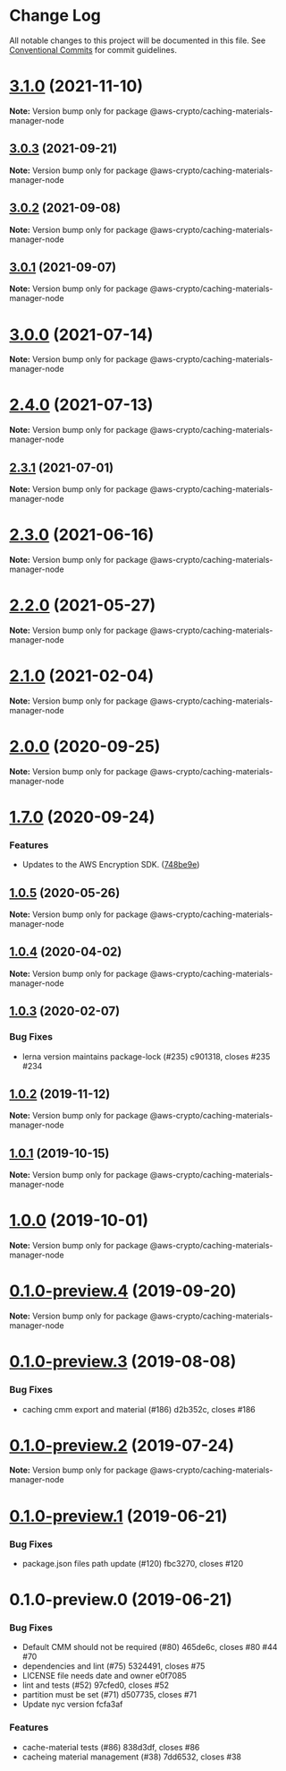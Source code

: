 # Change Log

All notable changes to this project will be documented in this file.
See [Conventional Commits](https://conventionalcommits.org) for commit guidelines.

# [3.1.0](https://github.com/aws/aws-encryption-sdk-javascript/compare/v3.0.3...v3.1.0) (2021-11-10)

**Note:** Version bump only for package @aws-crypto/caching-materials-manager-node





## [3.0.3](https://github.com/aws/aws-encryption-sdk-javascript/compare/v3.0.2...v3.0.3) (2021-09-21)

**Note:** Version bump only for package @aws-crypto/caching-materials-manager-node





## [3.0.2](https://github.com/aws/aws-encryption-sdk-javascript/compare/v3.0.0...v3.0.2) (2021-09-08)

**Note:** Version bump only for package @aws-crypto/caching-materials-manager-node





## [3.0.1](https://github.com/aws/aws-encryption-sdk-javascript/compare/v3.0.0...v3.0.1) (2021-09-07)

**Note:** Version bump only for package @aws-crypto/caching-materials-manager-node





# [3.0.0](https://github.com/aws/aws-encryption-sdk-javascript/compare/v2.4.0...v3.0.0) (2021-07-14)

**Note:** Version bump only for package @aws-crypto/caching-materials-manager-node





# [2.4.0](https://github.com/aws/aws-encryption-sdk-javascript/compare/v2.3.1...v2.4.0) (2021-07-13)

**Note:** Version bump only for package @aws-crypto/caching-materials-manager-node





## [2.3.1](https://github.com/aws/aws-encryption-sdk-javascript/compare/v2.3.0...v2.3.1) (2021-07-01)

**Note:** Version bump only for package @aws-crypto/caching-materials-manager-node





# [2.3.0](https://github.com/aws/aws-encryption-sdk-javascript/compare/v2.2.1...v2.3.0) (2021-06-16)

**Note:** Version bump only for package @aws-crypto/caching-materials-manager-node





# [2.2.0](https://github.com/aws/private-aws-encryption-sdk-javascript-staging/compare/@aws-crypto/caching-materials-manager-node@2.1.0...@aws-crypto/caching-materials-manager-node@2.2.0) (2021-05-27)

**Note:** Version bump only for package @aws-crypto/caching-materials-manager-node





# [2.1.0](https://github.com/aws/aws-encryption-sdk-javascript/compare/@aws-crypto/caching-materials-manager-node@2.0.0...@aws-crypto/caching-materials-manager-node@2.1.0) (2021-02-04)

**Note:** Version bump only for package @aws-crypto/caching-materials-manager-node





# [2.0.0](https://github.com/aws/private-aws-encryption-sdk-javascript-staging/compare/@aws-crypto/caching-materials-manager-node@1.7.0...@aws-crypto/caching-materials-manager-node@2.0.0) (2020-09-25)

**Note:** Version bump only for package @aws-crypto/caching-materials-manager-node





# [1.7.0](https://github.com/aws/private-aws-encryption-sdk-javascript-staging/compare/@aws-crypto/caching-materials-manager-node@1.0.5...@aws-crypto/caching-materials-manager-node@1.7.0) (2020-09-24)


### Features

* Updates to the AWS Encryption SDK. ([748be9e](https://github.com/aws/private-aws-encryption-sdk-javascript-staging/commit/748be9e1799d999a350e9cafbf902d43aeab0aa5))





## [1.0.5](https://github.com/aws/aws-encryption-sdk-javascript/compare/@aws-crypto/caching-materials-manager-node@1.0.4...@aws-crypto/caching-materials-manager-node@1.0.5) (2020-05-26)

**Note:** Version bump only for package @aws-crypto/caching-materials-manager-node





## [1.0.4](https://github.com/aws/aws-encryption-sdk-javascript/compare/@aws-crypto/caching-materials-manager-node@1.0.3...@aws-crypto/caching-materials-manager-node@1.0.4) (2020-04-02)

**Note:** Version bump only for package @aws-crypto/caching-materials-manager-node





## [1.0.3](/compare/@aws-crypto/caching-materials-manager-node@1.0.2...@aws-crypto/caching-materials-manager-node@1.0.3) (2020-02-07)


### Bug Fixes

* lerna version maintains package-lock (#235) c901318, closes #235 #234





## [1.0.2](/compare/@aws-crypto/caching-materials-manager-node@1.0.1...@aws-crypto/caching-materials-manager-node@1.0.2) (2019-11-12)

**Note:** Version bump only for package @aws-crypto/caching-materials-manager-node





## [1.0.1](/compare/@aws-crypto/caching-materials-manager-node@1.0.0...@aws-crypto/caching-materials-manager-node@1.0.1) (2019-10-15)

**Note:** Version bump only for package @aws-crypto/caching-materials-manager-node





# [1.0.0](/compare/@aws-crypto/caching-materials-manager-node@0.1.0-preview.4...@aws-crypto/caching-materials-manager-node@1.0.0) (2019-10-01)

**Note:** Version bump only for package @aws-crypto/caching-materials-manager-node





# [0.1.0-preview.4](/compare/@aws-crypto/caching-materials-manager-node@0.1.0-preview.3...@aws-crypto/caching-materials-manager-node@0.1.0-preview.4) (2019-09-20)

**Note:** Version bump only for package @aws-crypto/caching-materials-manager-node





# [0.1.0-preview.3](/compare/@aws-crypto/caching-materials-manager-node@0.1.0-preview.2...@aws-crypto/caching-materials-manager-node@0.1.0-preview.3) (2019-08-08)


### Bug Fixes

* caching cmm export and material (#186) d2b352c, closes #186





# [0.1.0-preview.2](/compare/@aws-crypto/caching-materials-manager-node@0.1.0-preview.1...@aws-crypto/caching-materials-manager-node@0.1.0-preview.2) (2019-07-24)

**Note:** Version bump only for package @aws-crypto/caching-materials-manager-node





# [0.1.0-preview.1](/compare/@aws-crypto/caching-materials-manager-node@0.1.0-preview.0...@aws-crypto/caching-materials-manager-node@0.1.0-preview.1) (2019-06-21)


### Bug Fixes

* package.json files path update (#120) fbc3270, closes #120





# 0.1.0-preview.0 (2019-06-21)


### Bug Fixes

* Default CMM should not be required (#80) 465de6c, closes #80 #44 #70
* dependencies and lint (#75) 5324491, closes #75
* LICENSE file needs date and owner e0f7085
* lint and tests (#52) 97cfed0, closes #52
* partition must be set (#71) d507735, closes #71
* Update nyc version fcfa3af


### Features

* cache-material tests (#86) 838d3df, closes #86
* cacheing material management (#38) 7dd6532, closes #38
